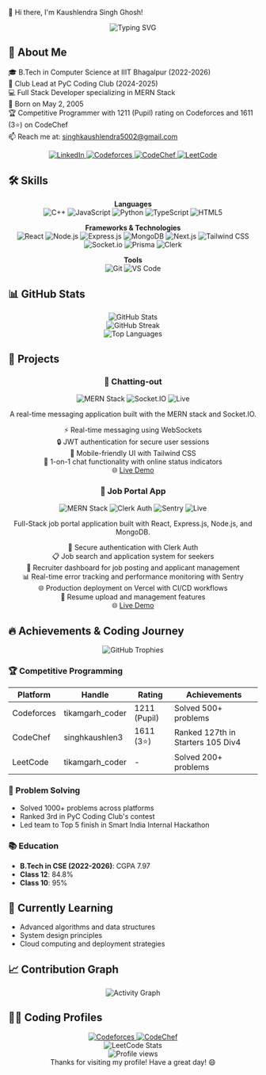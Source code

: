 👋 Hi there, I'm Kaushlendra Singh Ghosh!
<div align="center">
  <img src="https://readme-typing-svg.herokuapp.com?font=Fira+Code&pause=1000&color=6495ED&center=true&vCenter=true&width=435&lines=Full+Stack+Developer;MERN+Stack+Enthusiast;Problem+Solver;Open+Source+Contributor" alt="Typing SVG" />
</div>

## 💫 About Me

🎓 B.Tech in Computer Science at IIIT Bhagalpur (2022-2026)  
🚀 Club Lead at PyC Coding Club (2024-2025)  
💻 Full Stack Developer specializing in MERN Stack  
🎂 Born on May 2, 2005  
🏆 Competitive Programmer with 1211 (Pupil) rating on Codeforces and 1611 (3⭐) on CodeChef  
📫 Reach me at: singhkaushlendra5002@gmail.com

<div align="center">
  <a href="https://www.linkedin.com/in/kaushlendra07/" target="_blank">
    <img src="https://img.shields.io/badge/LinkedIn-0077B5?style=for-the-badge&logo=linkedin&logoColor=white" alt="LinkedIn"/>
  </a>
  <a href="https://codeforces.com/profile/tikamgarh_coder" target="_blank">
    <img src="https://img.shields.io/badge/Codeforces-445f9d?style=for-the-badge&logo=Codeforces&logoColor=white" alt="Codeforces"/>
  </a>
  <a href="https://www.codechef.com/users/singhkaushlen3" target="_blank">
    <img src="https://img.shields.io/badge/CodeChef-5B4638?style=for-the-badge&logo=codechef&logoColor=white" alt="CodeChef"/>
  </a>
  <a href="https://leetcode.com/u/tikamgarh_coder/" target="_blank">
    <img src="https://img.shields.io/badge/LeetCode-FFA116?style=for-the-badge&logo=leetcode&logoColor=white" alt="LeetCode"/>
  </a>
</div>

## 🛠️ Skills
<div align="center">

**Languages**  
![C++](https://img.shields.io/badge/C%2B%2B-00599C?style=for-the-badge&logo=c%2B%2B&logoColor=white)
![JavaScript](https://img.shields.io/badge/JavaScript-F7DF1E?style=for-the-badge&logo=javascript&logoColor=black)
![Python](https://img.shields.io/badge/Python-3776AB?style=for-the-badge&logo=python&logoColor=white)
![TypeScript](https://img.shields.io/badge/TypeScript-007ACC?style=for-the-badge&logo=typescript&logoColor=white)
![HTML5](https://img.shields.io/badge/HTML5-E34F26?style=for-the-badge&logo=html5&logoColor=white)

**Frameworks & Technologies**  
![React](https://img.shields.io/badge/React-20232A?style=for-the-badge&logo=react&logoColor=61DAFB)
![Node.js](https://img.shields.io/badge/Node.js-43853D?style=for-the-badge&logo=node.js&logoColor=white)
![Express.js](https://img.shields.io/badge/Express.js-404D59?style=for-the-badge)
![MongoDB](https://img.shields.io/badge/MongoDB-4EA94B?style=for-the-badge&logo=mongodb&logoColor=white)
![Next.js](https://img.shields.io/badge/Next.js-000000?style=for-the-badge&logo=next.js&logoColor=white)
![Tailwind CSS](https://img.shields.io/badge/Tailwind_CSS-38B2AC?style=for-the-badge&logo=tailwind-css&logoColor=white)
![Socket.io](https://img.shields.io/badge/Socket.io-black?style=for-the-badge&logo=socket.io&badgeColor=010101)
![Prisma](https://img.shields.io/badge/Prisma-3982CE?style=for-the-badge&logo=Prisma&logoColor=white)
![Clerk](https://img.shields.io/badge/Clerk-6C47FF?style=for-the-badge&logo=clerk&logoColor=white)

**Tools**  
![Git](https://img.shields.io/badge/Git-F05032?style=for-the-badge&logo=git&logoColor=white)
![VS Code](https://img.shields.io/badge/Visual_Studio_Code-0078D4?style=for-the-badge&logo=visual%20studio%20code&logoColor=white)

</div>

## 📊 GitHub Stats
<div align="center">
  <img src="https://github-readme-stats.vercel.app/api?username=kaushlendraghosh&show_icons=true&theme=tokyonight&hide_border=true&include_all_commits=true&count_private=true&border_radius=10" alt="GitHub Stats" />
</div>

<div align="center">
  <img src="https://github-readme-streak-stats.herokuapp.com/?user=kaushlendraghosh&theme=tokyonight&hide_border=true&border_radius=10&date_format=M%20j%5B%2C%20Y%5D" alt="GitHub Streak" />
</div>

<div align="center">
  <img src="https://github-readme-stats.vercel.app/api/top-langs/?username=kaushlendraghosh&layout=compact&theme=tokyonight&hide_border=true&border_radius=10&langs_count=8" alt="Top Languages" />
</div>

## 🚀 Projects
<div align="center">

### 💬 Chatting-out
<img src="https://img.shields.io/badge/MERN-Stack-green?style=for-the-badge" alt="MERN Stack"/>
<img src="https://img.shields.io/badge/Socket.IO-Real--time-blue?style=for-the-badge&logo=socket.io" alt="Socket.IO"/>
<img src="https://img.shields.io/badge/Status-Live-success?style=for-the-badge" alt="Live"/>

A real-time messaging application built with the MERN stack and Socket.IO.

⚡ Real-time messaging using WebSockets  
🔒 JWT authentication for secure user sessions  
📱 Mobile-friendly UI with Tailwind CSS  
👤 1-on-1 chat functionality with online status indicators  
🌐 [Live Demo](your-demo-link)

### 💼 Job Portal App
<img src="https://img.shields.io/badge/MERN-Stack-green?style=for-the-badge" alt="MERN Stack"/>
<img src="https://img.shields.io/badge/Clerk-Auth-6C47FF?style=for-the-badge&logo=clerk" alt="Clerk Auth"/>
<img src="https://img.shields.io/badge/Sentry-Monitoring-362D59?style=for-the-badge&logo=sentry" alt="Sentry"/>
<img src="https://img.shields.io/badge/Status-Live-success?style=for-the-badge" alt="Live"/>

Full-Stack job portal application built with React, Express.js, Node.js, and MongoDB.

🔐 Secure authentication with Clerk Auth  
📋 Job search and application system for seekers  
👔 Recruiter dashboard for job posting and applicant management  
📊 Real-time error tracking and performance monitoring with Sentry  
🌐 Production deployment on Vercel with CI/CD workflows  
📄 Resume upload and management features  
🌐 [Live Demo](https://job-portal-app-neww-client.vercel.app/)

</div>

## 🔥 Achievements & Coding Journey
<div align="center">
  <img src="https://github-profile-trophy.vercel.app/?username=kaushlendraghosh&theme=nord&column=7&margin-w=15&margin-h=15" alt="GitHub Trophies" />
</div>

### 🏆 Competitive Programming
| Platform | Handle | Rating | Achievements |
|----------|--------|--------|--------------|
| Codeforces | tikamgarh_coder | 1211 (Pupil) | Solved 500+ problems |
| CodeChef | singhkaushlen3 | 1611 (3⭐) | Ranked 127th in Starters 105 Div4 |
| LeetCode | tikamgarh_coder | - | Solved 200+ problems |

### 🚀 Problem Solving
- Solved 1000+ problems across platforms
- Ranked 3rd in PyC Coding Club's contest
- Led team to Top 5 finish in Smart India Internal Hackathon

### 📚 Education
- **B.Tech in CSE (2022-2026)**: CGPA 7.97
- **Class 12**: 84.8%
- **Class 10**: 95%

## 🌱 Currently Learning
- Advanced algorithms and data structures
- System design principles
- Cloud computing and deployment strategies

## 📈 Contribution Graph
<div align="center">
  <img src="https://github-readme-activity-graph.vercel.app/graph?username=kaushlendraghosh&theme=tokyo-night&hide_border=true&area=true&radius=15" alt="Activity Graph" />
</div>

## 👨‍💻 Coding Profiles
<div align="center">
  <a href="https://codeforces.com/profile/tikamgarh_coder">
    <img src="https://img.shields.io/badge/Codeforces-Pupil%20(1211)-445f9d?style=for-the-badge&logo=Codeforces&logoColor=white" alt="Codeforces"/>
  </a>
  <a href="https://www.codechef.com/users/singhkaushlen3">
    <img src="https://img.shields.io/badge/CodeChef-3%20Star%20(1611)-5B4638?style=for-the-badge&logo=codechef&logoColor=white" alt="CodeChef"/>
  </a>
</div>

<div align="center">
  <img src="https://leetcode-stats-six.vercel.app/?username=tikamgarh_coder&theme=dark" alt="LeetCode Stats" />
</div>

<div align="center">
  <img src="https://komarev.com/ghpvc/?username=kaushlendraghosh&color=blueviolet&style=flat-square" alt="Profile views" />
</div>

<div align="center">
Thanks for visiting my profile! Have a great day! 😄
</div>
